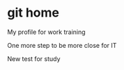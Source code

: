 # git home

My profile for work training

One more step to be more close for IT

New test for study
